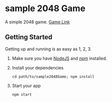 # sample 2048 Game

A simple 2048 game. [Game Link](https://sample2048game.herokuapp.com/)

## Getting Started

Getting up and running is as easy as 1, 2, 3.

1. Make sure you have [NodeJS](https://nodejs.org/) and [npm](https://www.npmjs.com/) installed.
2. Install your dependencies

    ```
    cd path/to/sample2048Game; npm install
    ```
3. Start your app

    ```
    npm start
    ```

